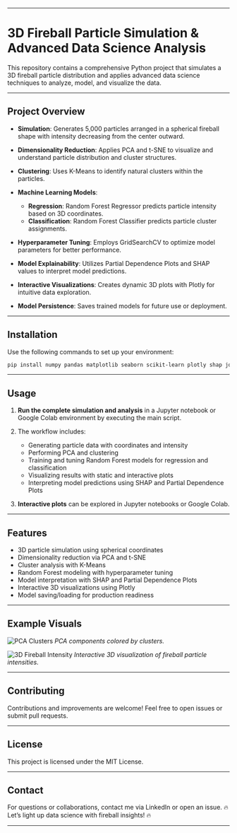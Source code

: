 
---

# 3D Fireball Particle Simulation & Advanced Data Science Analysis

This repository contains a comprehensive Python project that simulates a 3D fireball particle distribution and applies advanced data science techniques to analyze, model, and visualize the data.

---

## Project Overview

* **Simulation**: Generates 5,000 particles arranged in a spherical fireball shape with intensity decreasing from the center outward.
* **Dimensionality Reduction**: Applies PCA and t-SNE to visualize and understand particle distribution and cluster structures.
* **Clustering**: Uses K-Means to identify natural clusters within the particles.
* **Machine Learning Models**:

  * **Regression**: Random Forest Regressor predicts particle intensity based on 3D coordinates.
  * **Classification**: Random Forest Classifier predicts particle cluster assignments.
* **Hyperparameter Tuning**: Employs GridSearchCV to optimize model parameters for better performance.
* **Model Explainability**: Utilizes Partial Dependence Plots and SHAP values to interpret model predictions.
* **Interactive Visualizations**: Creates dynamic 3D plots with Plotly for intuitive data exploration.
* **Model Persistence**: Saves trained models for future use or deployment.

---

## Installation

Use the following commands to set up your environment:

```bash
pip install numpy pandas matplotlib seaborn scikit-learn plotly shap joblib
```

---

## Usage

1. **Run the complete simulation and analysis** in a Jupyter notebook or Google Colab environment by executing the main script.

2. The workflow includes:

   * Generating particle data with coordinates and intensity
   * Performing PCA and clustering
   * Training and tuning Random Forest models for regression and classification
   * Visualizing results with static and interactive plots
   * Interpreting model predictions using SHAP and Partial Dependence Plots

3. **Interactive plots** can be explored in Jupyter notebooks or Google Colab.

---

## Features

* 3D particle simulation using spherical coordinates
* Dimensionality reduction via PCA and t-SNE
* Cluster analysis with K-Means
* Random Forest modeling with hyperparameter tuning
* Model interpretation with SHAP and Partial Dependence Plots
* Interactive 3D visualizations using Plotly
* Model saving/loading for production readiness

---

## Example Visuals

![PCA Clusters](images/pca_clusters.png)
*PCA components colored by clusters.*

![3D Fireball Intensity](images/3d_fireball_intensity.png)
*Interactive 3D visualization of fireball particle intensities.*

---

## Contributing

Contributions and improvements are welcome! Feel free to open issues or submit pull requests.

---

## License

This project is licensed under the MIT License.

---

## Contact

For questions or collaborations, contact me via LinkedIn or open an issue.
🔥 Let’s light up data science with fireball insights! 🔥

---
